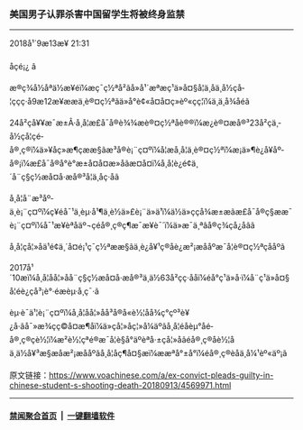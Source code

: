 ### 美国男子认罪杀害中国留学生将被终身监禁 
------------------------

<div class="published">
 <span class="date" title="ä¸­å½æ¶é´">
  <time datetime="2018-09-13T21:31:42+08:00">
   2018å¹´9æ13æ¥ 21:31
  </time>
 </span>
</div>
<br/>
<div class="wsw">
 <span class="dateline">
  åçé¡¿ â
 </span>
 <p>
  æ®ç¾å½åªä½æ¥éï¼æç¯ç½ªå²ãå»å¹´æªæç¹ä»å¤§å­¦ä¸åä¸­å½çå­¦ççç·å­9æ12æ¥ææä¸è®¤ç½ªãä»å°è¢«å¤å¤ç»èº«çç¦ï¼ä¸ä¸å¾åéã
 </p>
 <p>
  24å²çå¥¥æ¯æ±Â·å¸å¦æ£å¯å®è¾¾æè®¤ç½ªåè®®ï¼æ¿è®¤æå®³23å²çä¸­å½çå­¦çé­å®¸ç®ï¼ä»¥åç»æ¶ç­ææ§ãæ³å®è¡¨ç¤ºï¼å¦æå¸å¦ä¸è®¤ç½ªï¼æ¡ä»¶è¿å¥åº­å®¡ï¼æ£å¯å®å°è°æ±å¤å¤æ­»åãæ­¤å¤ï¼å¸å¦è¿é¢ä¸´å¨ç§ç½æå¤å·æå®³å¦ä¸åç·å­ã
 </p>
 <p>
  å¸å¦å¨æ³åº­ä¸è¡¨ç¤ºï¼ç¥éå¯¹ä¸èµ·å¹¶ä¸è½ä»£è¡¨ä»ä¹ï¼ä½ä»ççå¾æ±æ­ãæ£å¯å®ç§ææ¯è¡¨ç¤ºï¼å¯¹æ¥èªåäº¬çé­å®¸ç®ç¶æ¯æ¥è¯´ï¼ä»æ¯ä¸ªâå®ç¾çå¿å­âã
 </p>
 <p>
  å¸å¦çå¦»å­ä¹é¢ä¸´å¤é¡¹ç¯ç½ªææ§ãä¸è¿å¥¹ç®åè¿æ²¡æååºæ¯å¦è®¤ç½ªçååºã
 </p>
 <p>
  2017å¹´10æï¼å¸å¦åå¦»å­å¨ç§ç½æå¤å·æå®³ä¸ä½63å²çç·å­åï¼éå°ç¹ä»å·ï¼å¨ç¹ä»å¤§å­¦éè¿çå³¡è°·éæ­èµ·å¸ç¯·ã
 </p>
 <p>
  èµ·è¯ä¹¦è¡¨ç¤ºï¼å¸å¦åå¦»å­å³å®å«è½¦åå¾ç°çº³è¥¿å·ãå¯»æ¾çç©å¤æ¶åï¼ä»çå¦»å­ç¦»å¼äºãå¸å¦éåèµ°åé­å®¸ç®çè½¦ï¼æ²è½¦çªé®æ¯å¦è§å°äºèªå·±çå¦»å­ãé­å®¸ç®åè½¦åä¸ä½å¥³æ§æåæ²¡æååºãå¸å¦åç¶å¤§æï¼ææªå°±å°ï¼é­å®¸ç®èå­ä¸­å¼¹èº«äº¡ã
 </p>
 <p>
 </p>
</div>

原文链接：https://www.voachinese.com/a/ex-convict-pleads-guilty-in-chinese-student-s-shooting-death-20180913/4569971.html


------------------------
#### [禁闻聚合首页](https://github.com/gfw-breaker/banned-news/blob/master/README.md) &nbsp;|&nbsp;  [一键翻墙软件](https://github.com/gfw-breaker/nogfw/blob/master/README.md)